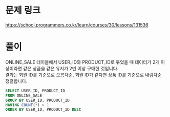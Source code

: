 # 문제 링크
https://school.programmers.co.kr/learn/courses/30/lessons/131536

# 풀이
ONLINE_SALE 테이블에서 USER_ID와 PRODUCT_ID로 묶었을 때 데이터가 2개 이상이라면 같은 상품을 같은 유저가 2번 이상 구매한 것입니다.  
결과는 회원 ID를 기준으로 오름차순, 회원 ID가 같다면 상품 ID를 기준으로 내림차순 정렬합니다.

```sql
SELECT USER_ID, PRODUCT_ID
FROM ONLINE_SALE
GROUP BY USER_ID, PRODUCT_ID
HAVING COUNT(*) > 1
ORDER BY USER_ID, PRODUCT_ID DESC
```
